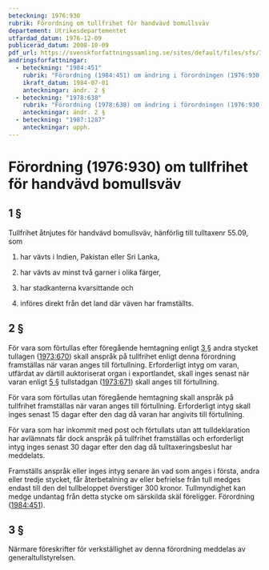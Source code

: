 ```yaml
---
beteckning: 1976:930
rubrik: Förordning om tullfrihet för handvävd bomullsväv
departement: Utrikesdepartementet
utfardad_datum: 1976-12-09
publicerad_datum: 2008-10-09
pdf_url: https://svenskforfattningssamling.se/sites/default/files/sfs/1976-12/SFS1976-930.pdf
andringsforfattningar:
  - beteckning: "1984:451"
    rubrik: "Förordning (1984:451) om ändring i förordningen (1976:930) om tullfrihet för handvävd bomullsväv"
    ikraft_datum: 1984-07-01
    anteckningar: ändr. 2 §
  - beteckning: "1978:638"
    rubrik: "Förordning (1978:638) om ändring i förordningen (1976:930) om tullfrihet för handvävd bomullsväv"
    anteckningar: ändr. 2 §
  - beteckning: "1987:1287"
    anteckningar: upph.
---
```


# Förordning (1976:930) om tullfrihet för handvävd bomullsväv

## 1 §

Tullfrihet åtnjutes för handvävd bomullsväv, hänförlig till tulltaxenr 55.09, som

1. har vävts i Indien, Pakistan eller Sri Lanka,

2. har vävts av minst två garner i olika färger,

3. har stadkanterna kvarsittande och

4. införes direkt från det land där väven har framställts.

## 2 §

För vara som förtullas efter föregående hemtagning enligt [3 §](#3) andra stycket tullagen ([1973:670](https://selex.se/eli/sfs/1973/670)) skall anspråk på tullfrihet enligt denna förordning framställas när varan anges till förtullning. Erforderligt intyg om varan, utfärdat av därtill auktoriserat organ i exportlandet, skall inges senast när varan enligt [5 §](#5) tullstadgan ([1973:671](https://selex.se/eli/sfs/1973/671)) skall anges till förtullning.

För vara som förtullas utan föregående hemtagning skall anspråk på tullfrihet framställas när varan anges till förtullning. Erforderligt intyg skall inges senast 15 dagar efter den dag då varan har angivits till förtullning.

För vara som har inkommit med post och förtullats utan att tulldeklaration har avlämnats får dock anspråk på tullfrihet framställas och erforderligt intyg inges senast 30 dagar efter den dag då tulltaxeringsbeslut har meddelats.

Framställs anspråk eller inges intyg senare än vad som anges i första, andra eller tredje stycket, får återbetalning av eller befrielse från tull medges endast till den del tullbeloppet överstiger 300 kronor. Tullmyndighet kan medge undantag från detta stycke om särskilda skäl föreligger. Förordning ([1984:451](https://selex.se/eli/sfs/1984/451)).

## 3 §

Närmare föreskrifter för verkställighet av denna förordning meddelas av generaltullstyrelsen.